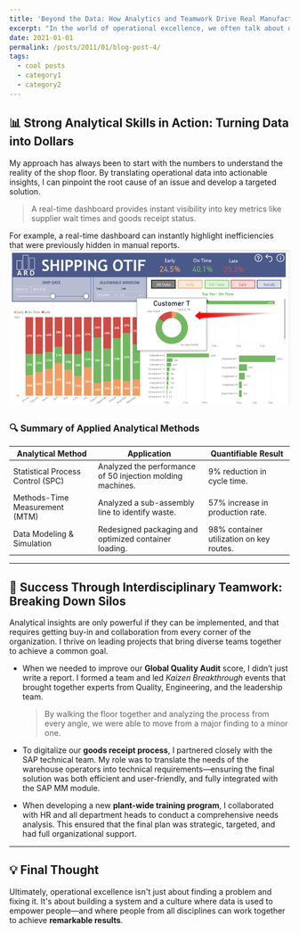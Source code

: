 ```yaml
---
title: 'Beyond the Data: How Analytics and Teamwork Drive Real Manufacturing Success'
excerpt: "In the world of operational excellence, we often talk about data. We track KPIs, analyze cycle times, and build dashboards. But data alone doesn't create change. True, sustainable improvement happens when rigorous analytical skills are combined with the power of interdisciplinary teamwork. In my career, I've found that this combination is the key to transforming complex challenges into measurable successes."
date: 2021-01-01
permalink: /posts/2011/01/blog-post-4/
tags:
  - cool posts
  - category1
  - category2
---
```



## 📊 Strong Analytical Skills in Action: Turning Data into Dollars

My approach has always been to start with the numbers to understand the reality of the shop floor. By translating operational data into actionable insights, I can pinpoint the root cause of an issue and develop a targeted solution. 

> A real-time dashboard provides instant visibility into key metrics like supplier wait times and goods receipt status.

For example, a real-time dashboard can instantly highlight inefficiencies that were previously hidden in manual reports.
![Dashboard Preview](/images/dashboard.png)

### 🔍 Summary of Applied Analytical Methods

| **Analytical Method**         | **Application**                                      | **Quantifiable Result**                      |
|------------------------------|------------------------------------------------------|----------------------------------------------|
| Statistical Process Control (SPC) | Analyzed the performance of 50 injection molding machines. | 9% reduction in cycle time.                  |
| Methods-Time Measurement (MTM)   | Analyzed a sub-assembly line to identify waste.       | 57% increase in production rate.             |
| Data Modeling & Simulation       | Redesigned packaging and optimized container loading. | 98% container utilization on key routes.     |

---

## 🤝 Success Through Interdisciplinary Teamwork: Breaking Down Silos

Analytical insights are only powerful if they can be implemented, and that requires getting buy-in and collaboration from every corner of the organization. I thrive on leading projects that bring diverse teams together to achieve a common goal.

- When we needed to improve our **Global Quality Audit** score, I didn’t just write a report. I formed a team and led *Kaizen Breakthrough* events that brought together experts from Quality, Engineering, and the leadership team.  
  > By walking the floor together and analyzing the process from every angle, we were able to move from a major finding to a minor one.

- To digitalize our **goods receipt process**, I partnered closely with the SAP technical team. My role was to translate the needs of the warehouse operators into technical requirements—ensuring the final solution was both efficient and user-friendly, and fully integrated with the SAP MM module.

- When developing a new **plant-wide training program**, I collaborated with HR and all department heads to conduct a comprehensive needs analysis. This ensured that the final plan was strategic, targeted, and had full organizational support.

---

## 💡 Final Thought

Ultimately, operational excellence isn't just about finding a problem and fixing it. It's about building a system and a culture where data is used to empower people—and where people from all disciplines can work together to achieve **remarkable results**.
